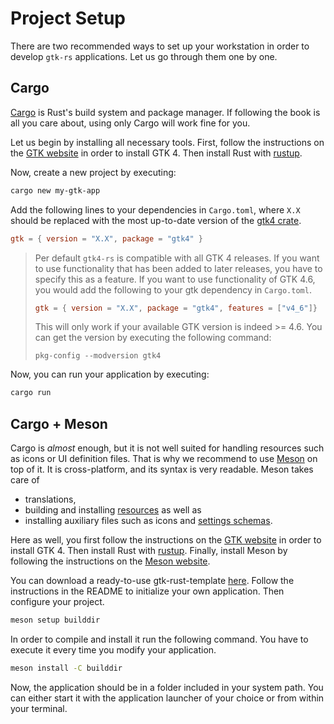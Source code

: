 # Project Setup

There are two recommended ways to set up your workstation in order to develop `gtk-rs` applications.
Let us go through them one by one.

## Cargo

[Cargo](https://doc.rust-lang.org/cargo/index.html) is Rust's build system and package manager.
If following the book is all you care about, using only Cargo will work fine for you.

Let us begin by installing all necessary tools.
First, follow the instructions on the [GTK website](https://www.gtk.org/docs/installations/) in order to install GTK 4.
Then install Rust with [rustup](https://rustup.rs/).

Now, create a new project by executing:
```bash
cargo new my-gtk-app
```

Add the following lines to your dependencies in `Cargo.toml`, where `X.X` should be replaced with the most up-to-date version of the [gtk4 crate](https://crates.io/crates/gtk4).

```toml
gtk = { version = "X.X", package = "gtk4" }
```

>Per default `gtk4-rs` is compatible with all GTK 4 releases.
>If you want to use functionality that has been added to later releases, you have to specify this as a feature.
>If you want to use functionality of GTK 4.6, you would add the following to your gtk dependency in `Cargo.toml`.
> 
> ```toml
>gtk = { version = "X.X", package = "gtk4", features = ["v4_6"]}
>```
>This will only work if your available GTK version is indeed >= 4.6.
>You can get the version by executing the following command:
>```
>pkg-config --modversion gtk4
>```

Now, you can run your application by executing:
```bash
cargo run
```

## Cargo + Meson

Cargo is *almost* enough, but it is not well suited for handling resources such as icons or UI definition files.
That is why we recommend to use [Meson](https://mesonbuild.com/) on top of it.
It is cross-platform, and its syntax is very readable.
Meson takes care of
- translations,
- building and installing [resources](resources.html) as well as
- installing auxiliary files such as icons and [settings schemas](settings.html).

Here as well, you first follow the instructions on the [GTK website](https://www.gtk.org/docs/installations/) in order to install GTK 4.
Then install Rust with [rustup](https://rustup.rs/).
Finally, install Meson by following the instructions on the [Meson website](https://mesonbuild.com/Getting-meson.html).

You can download a ready-to-use gtk-rust-template [here](https://gitlab.gnome.org/bilelmoussaoui/gtk-rust-template).
Follow the instructions in the README to initialize your own application.
Then configure your project.
```bash
meson setup builddir
```

In order to compile and install it run the following command.
You have to execute it every time you modify your application.
```bash
meson install -C builddir
```

Now, the application should be in a folder included in your system path.
You can either start it with the application launcher of your choice or from within your terminal.

